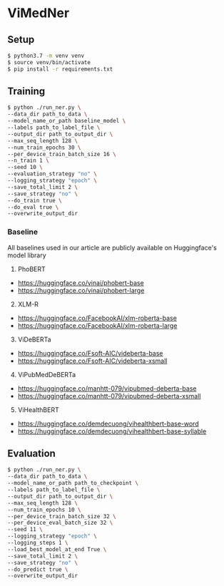 # ViMedNer

## Setup
```bash
$ python3.7 -m venv venv
$ source venv/bin/activate
$ pip install -r requirements.txt
```

## Training
```bash
$ python ./run_ner.py \
--data_dir path_to_data \
--model_name_or_path baseline_model \
--labels path_to_label_file \
--output_dir path_to_output_dir \
--max_seq_length 128 \
--num_train_epochs 30 \
--per_device_train_batch_size 16 \
--n_train 1 \
--seed 10 \
--evaluation_strategy "no" \
--logging_strategy "epoch" \
--save_total_limit 2 \
--save_strategy "no" \
--do_train true \
--do_eval true \
--overwrite_output_dir
```

### Baseline
All baselines used in our article are publicly available on Huggingface's model library
1. PhoBERT
+ https://huggingface.co/vinai/phobert-base
+ https://huggingface.co/vinai/phobert-large
2. XLM-R
+ https://huggingface.co/FacebookAI/xlm-roberta-base
+ https://huggingface.co/FacebookAI/xlm-roberta-large
3. ViDeBERTa
+ https://huggingface.co/Fsoft-AIC/videberta-base
+ https://huggingface.co/Fsoft-AIC/videberta-xsmall
4. ViPubMedDeBERTa
+ https://huggingface.co/manhtt-079/vipubmed-deberta-base
+ https://huggingface.co/manhtt-079/vipubmed-deberta-xsmall
5. ViHealthBERT
+ https://huggingface.co/demdecuong/vihealthbert-base-word
+ https://huggingface.co/demdecuong/vihealthbert-base-syllable

## Evaluation
```bash
$ python ./run_ner.py \
--data_dir path_to_data \
--model_name_or_path path_to_checkpoint \
--labels path_to_label_file \
--output_dir path_to_output_dir \
--max_seq_length 128 \
--num_train_epochs 10 \
--per_device_train_batch_size 32 \
--per_device_eval_batch_size 32 \
--seed 11 \
--logging_strategy "epoch" \
--logging_steps 1 \
--load_best_model_at_end True \
--save_total_limit 2 \
--save_strategy "no" \
--do_predict true \
--overwrite_output_dir
```

